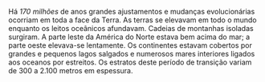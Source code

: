 ﻿Há *170 milhões* de anos grandes ajustamentos e mudanças evolucionárias ocorriam em toda a face da Terra. As terras se elevavam em todo o mundo enquanto os leitos oceânicos afundavam. Cadeias de montanhas isoladas surgiram. A parte leste da América do Norte estava bem acima do mar; a parte oeste elevava-se lentamente. Os continentes estavam cobertos por grandes e pequenos lagos salgados e numerosos mares interiores ligados aos oceanos por estreitos. Os estratos deste período de transição variam de 300 a 2.100 metros em espessura.